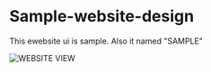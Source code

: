 # Sample-website-design
This ewebsite ui is sample. Also it named "SAMPLE"

![WEBSITE VIEW](./github-header-image.png)
